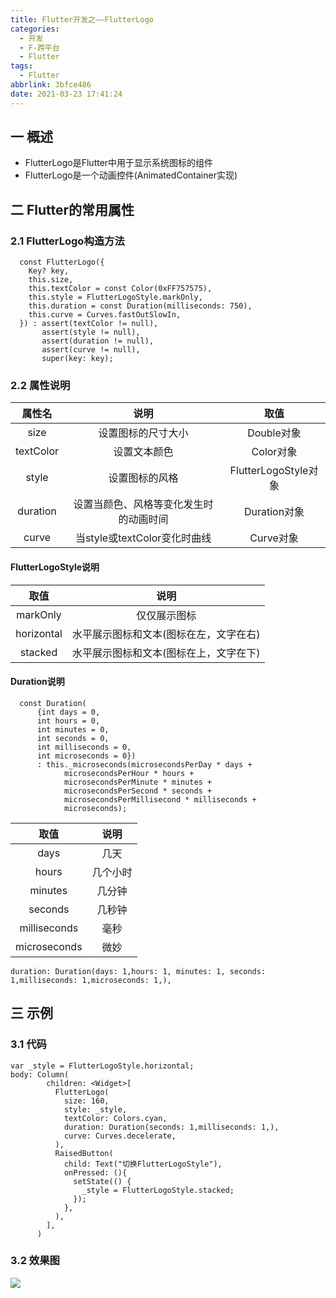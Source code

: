 ```yaml
---
title: Flutter开发之——FlutterLogo
categories:
  - 开发
  - F-跨平台
  - Flutter
tags:
  - Flutter
abbrlink: 3bfce486
date: 2021-03-23 17:41:24
---
```


## 一 概述

* FlutterLogo是Flutter中用于显示系统图标的组件
* FlutterLogo是一个动画控件(AnimatedContainer实现)

<!--more-->

## 二 Flutter的常用属性

### 2.1 FlutterLogo构造方法

```
  const FlutterLogo({
    Key? key,
    this.size,
    this.textColor = const Color(0xFF757575),
    this.style = FlutterLogoStyle.markOnly,
    this.duration = const Duration(milliseconds: 750),
    this.curve = Curves.fastOutSlowIn,
  }) : assert(textColor != null),
       assert(style != null),
       assert(duration != null),
       assert(curve != null),
       super(key: key);
```

### 2.2 属性说明

|  属性名   |                  说明                  |         取值         |
| :-------: | :------------------------------------: | :------------------: |
|   size    |           设置图标的尺寸大小           |      Double对象      |
| textColor |              设置文本颜色              |      Color对象       |
|   style   |             设置图标的风格             | FlutterLogoStyle对象 |
| duration  | 设置当颜色、风格等变化发生时的动画时间 |     Duration对象     |
|   curve   |      当style或textColor变化时曲线      |      Curve对象       |

#### FlutterLogoStyle说明

|    取值    |                  说明                  |
| :--------: | :------------------------------------: |
|  markOnly  |              仅仅展示图标              |
| horizontal | 水平展示图标和文本(图标在左，文字在右) |
|  stacked   | 水平展示图标和文本(图标在上，文字在下) |

#### Duration说明

```
  const Duration(
      {int days = 0,
      int hours = 0,
      int minutes = 0,
      int seconds = 0,
      int milliseconds = 0,
      int microseconds = 0})
      : this._microseconds(microsecondsPerDay * days +
            microsecondsPerHour * hours +
            microsecondsPerMinute * minutes +
            microsecondsPerSecond * seconds +
            microsecondsPerMillisecond * milliseconds +
            microseconds);
```

|     取值     |   说明   |
| :----------: | :------: |
|     days     |   几天   |
|    hours     | 几个小时 |
|   minutes    |  几分钟  |
|   seconds    |  几秒钟  |
| milliseconds |   毫秒   |
| microseconds |   微妙   |

```
duration: Duration(days: 1,hours: 1, minutes: 1, seconds: 1,milliseconds: 1,microseconds: 1,),
```

## 三 示例

### 3.1 代码

```
var _style = FlutterLogoStyle.horizontal;
body: Column(
        children: <Widget>[
          FlutterLogo(
            size: 160,
            style: _style,
            textColor: Colors.cyan,
            duration: Duration(seconds: 1,milliseconds: 1,),
            curve: Curves.decelerate,
          ),
          RaisedButton(
            child: Text("切换FlutterLogoStyle"),
            onPressed: (){
              setState(() {
                _style = FlutterLogoStyle.stacked;
              });
            },
          ),
        ],
      )
```

### 3.2 效果图

![][1]


[1]:https://cdn.jsdelivr.net/gh/PGzxc/CDN/blog-flutter/flutter-flutterlogo-sample.gif